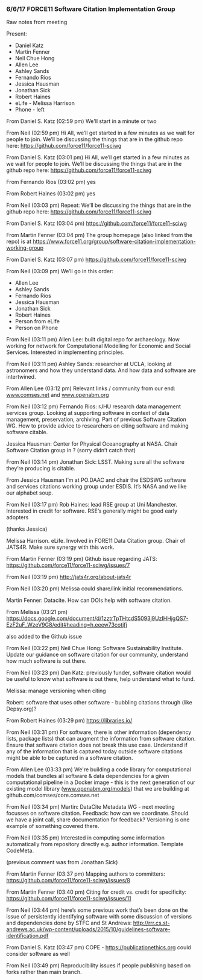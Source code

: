 ### 6/6/17 FORCE11 Software Citation Implementation Group

Raw notes from meeting

Present:

- Daniel Katz
- Martin Fenner
- Neil Chue Hong
- Allen Lee
- Ashley Sands
- Fernando Rios
- Jessica Hausman
- Jonathan Sick
- Robert Haines
- eLife - Melissa Harrison
- Phone - left

From Daniel S. Katz (02:59 pm)
We'll start in a minute or two

From Neil (02:59 pm)
Hi All, we’ll get started in a few minutes as we wait for people to join.
We’ll be discussing the things that are in the github repo here: https://github.com/force11/force11-sciwg

From Daniel S. Katz (03:01 pm)
Hi All, we’ll get started in a few minutes as we wait for people to join. We’ll be discussing the things that are in the github repo here: https://github.com/force11/force11-sciwg

From Fernando Rios (03:02 pm)
yes

From Robert Haines (03:02 pm)
yes

From Neil (03:03 pm)
Repeat: We’ll be discussing the things that are in the github repo here: https://github.com/force11/force11-sciwg

From Daniel S. Katz (03:04 pm)
https://github.com/force11/force11-sciwg

From Martin Fenner (03:04 pm)
The group homepage (also linked from the repo) is at https://www.force11.org/group/software-citation-implementation-working-group

From Daniel S. Katz (03:07 pm)
https://github.com/force11/force11-sciwg

From Neil (03:09 pm)
We’ll go in this order:
- Allen Lee
- Ashley Sands
- Fernando Rios
- Jessica Hausman
- Jonathan Sick
- Robert Haines
- Person from eLife
- Person on Phone

From Neil (03:11 pm)
Allen Lee: built digital repo for archaeology. Now working for network for Computational Modelling for Economic and Social Services. Interested in implementing principles.

From Neil (03:11 pm)
Ashley Sands: researcher at UCLA, looking at astronomers and how they understand data. And how data and software are intertwined.

From Allen Lee (03:12 pm)
Relevant links / community from our end: www.comses.net and www.openabm.org

From Neil (03:12 pm)
Fernando Rios: rJHU research data management services group. Looking at supporting software in context of data management, preservation, archiving. Part of previous Software Citation WG. How to provide advice to researchers on citing software and making software citable.

Jessica Hausman: Center for Physical Oceanography at NASA. Chair Software Citation group in ? (sorry didn’t catch that)

From Neil (03:14 pm)
Jonathan Sick: LSST. Making sure all the software they’re producing is citable.

From Jessica Hausman
I’m at PO.DAAC and chair the ESDSWG software and services citations working group under ESDIS. It’s NASA and we like our alphabet soup.

From Neil (03:17 pm)
Rob Haines: lead RSE group at Uni Manchester. Interested in credit for software. RSE’s generally might be good early adopters

(thanks Jessica)

Melissa Harrison. eLife. Involved in FORE11 Data Citation group. Chair of JATS4R. Make sure synergy with this work.

From Martin Fenner (03:19 pm)
Github issue regarding JATS: https://github.com/force11/force11-sciwg/issues/7

From Neil (03:19 pm)
http://jats4r.org/about-jats4r

From Neil (03:20 pm)
Melissa could share/link initial recommendations.

Martin Fenner: Datacite. How can DOIs help with software citation.

From Melissa (03:21 pm)
https://docs.google.com/document/d/1zztrTpTHtcdS5093j9UzIHHjgQS7-EzF2uF_WzeV9G8/edit#heading=h.eeew73cotjfj

also added to the Github issue

From Neil (03:22 pm)
Neil Chue Hong: Software Sustainability Institute. Update our guidance on software citation for our community, understand how much software is out there.

From Neil (03:23 pm)
Dan Katz: previously funder, software citation would be useful to know what software is out there, help understand what to fund.

Melissa: manage versioning when citing

Robert: software that uses other software - bubbling citations through (like Depsy.org)?

From Robert Haines (03:29 pm)
https://libraries.io/

From Neil (03:31 pm)
For software, there is other information (dependency lists, package lists) that can augment the information from software citation. Ensure that software citation does not break this use case. Understand if any of the information that is captured today outside software citations might be able to be captured in a software citation.

From Allen Lee (03:33 pm)
We're building a code library for computational models that bundles all software & data dependencies for a given computational pipeline in a Docker image  - this is the next generation of our existing model library (www.openabm.org/models) that we are building at github.com/comses/core.comses.net

From Neil (03:34 pm)
Martin: DataCite Metadata WG - next meeting focusses on software citation. Feedback: how can we coordinate. Should we have a joint call, share documentation for feedback? Versioning is one example of something covered there.

From Neil (03:35 pm)
Interested in computing some information automatically from repository directly e.g. author information. Template CodeMeta.

(previous comment was from Jonathan Sick)

From Martin Fenner (03:37 pm)
Mapping authors to committers: https://github.com/force11/force11-sciwg/issues/8

From Martin Fenner (03:40 pm)
Citing for credit vs. credit for specificity: https://github.com/force11/force11-sciwg/issues/11

From Neil (03:44 pm)
here’s some previous work that’s been done on the issue of persistently identifying software with some discussion of versions and dependencies done by STFC and St Andrews: http://rrr.cs.st-andrews.ac.uk/wp-content/uploads/2015/10/guidelines-software-identification.pdf

From Daniel S. Katz (03:47 pm)
COPE - https://publicationethics.org  could consider software as well

From Neil (03:49 pm)
Reproducibility issues if people publishing based on forks rather than main branch.
